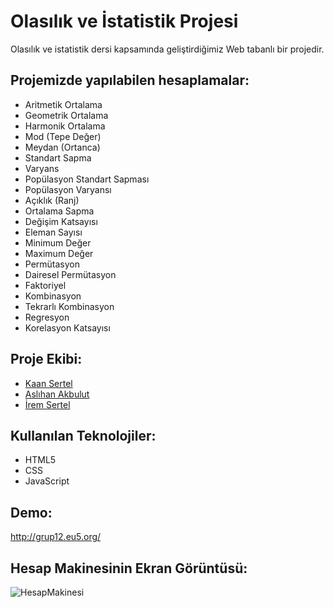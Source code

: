 # Olasılık ve İstatistik Projesi
Olasılık ve istatistik dersi kapsamında geliştirdiğimiz Web tabanlı bir projedir.

## Projemizde yapılabilen hesaplamalar:
- Aritmetik Ortalama
- Geometrik Ortalama
- Harmonik Ortalama
- Mod (Tepe Değer)
- Meydan (Ortanca)
- Standart Sapma
- Varyans
- Popülasyon Standart Sapması
- Popülasyon Varyansı
- Açıklık (Ranj)
- Ortalama Sapma
- Değişim Katsayısı
- Eleman Sayısı 
- Minimum Değer
- Maximum Değer
- Permütasyon
- Dairesel Permütasyon
- Faktoriyel
- Kombinasyon
- Tekrarlı Kombinasyon
- Regresyon
- Korelasyon Katsayısı

## Proje Ekibi:
- [Kaan Sertel](https://github.com/kaansertel)
- [Aslıhan Akbulut](https://github.com/aslihanakbulut)
- [İrem Sertel](https://github.com/iremsertel)


## Kullanılan Teknolojiler:
- HTML5
- CSS
- JavaScript

## Demo:
<http://grup12.eu5.org/>

## Hesap Makinesinin Ekran Görüntüsü:
![HesapMakinesi]()
